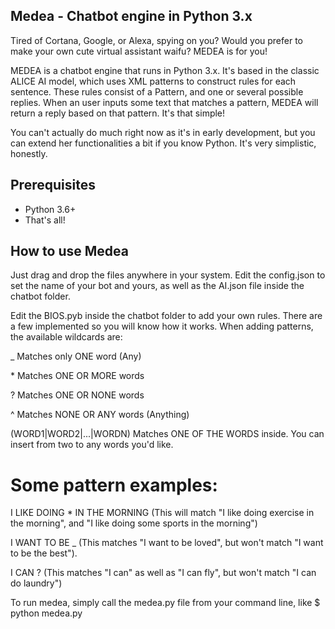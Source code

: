 ## Medea - Chatbot engine in Python 3.x

Tired of Cortana, Google, or Alexa, spying on you? Would you prefer to make your own cute virtual assistant waifu?
MEDEA is for you!

MEDEA is a chatbot engine that runs in Python 3.x. It's based in the classic ALICE AI model, which
uses XML patterns to construct rules for each sentence. These rules consist of a Pattern, and
one or several possible replies. When an user inputs some text that matches a pattern, MEDEA
will return a reply based on that pattern. It's that simple!

You can't actually do much right now as it's in early development, but you can extend her
functionalities a bit if you know Python. It's very simplistic, honestly.

## Prerequisites

- Python 3.6+
- That's all!

## How to use Medea

Just drag and drop the files anywhere in your system. Edit the config.json to set the name of your
bot and yours, as well as the AI.json file inside the chatbot folder.

Edit the BIOS.pyb inside the chatbot folder to add your own rules. There are a few implemented
so you will know how it works. When adding patterns, the available wildcards are:

\_ Matches only ONE word (Any)

\* Matches ONE OR MORE words

\? Matches ONE OR NONE words

\^ Matches NONE OR ANY words (Anything)

(WORD1|WORD2|...|WORDN) Matches ONE OF THE WORDS inside. You can insert from two to any words you'd like.


# Some pattern examples:

I LIKE DOING * IN THE MORNING
(This will match "I like doing exercise in the morning", and "I like doing some sports in the morning")

I WANT TO BE _
(This matches "I want to be loved", but won't match "I want to be the best").

I CAN ?
(This matches "I can" as well as "I can fly", but won't match "I can do laundry")

To run medea, simply call the medea.py file from your command line, like
$ python medea.py

